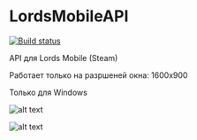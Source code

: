 # LordsMobileAPI

[![Build status](https://ci.appveyor.com/api/projects/status/gnrlqsxr2xda5c5l?svg=true)](https://ci.appveyor.com/project/Nekiplay/lordsmobileapi)

API для Lords Mobile (Steam)

Работает только на разршеней окна: 1600x900

Только для Windows

![alt text](https://i.ibb.co/JxR49Fw/image.png)

![alt text](https://i.ibb.co/C70XNBC/image.png)
